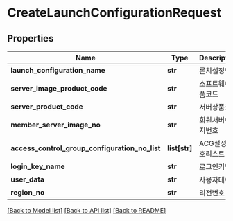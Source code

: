 # CreateLaunchConfigurationRequest

## Properties
Name | Type | Description | Notes
------------ | ------------- | ------------- | -------------
**launch_configuration_name** | **str** | 론치설정명 | [optional] 
**server_image_product_code** | **str** | 소프트웨어상품코드 | [optional] 
**server_product_code** | **str** | 서버상품코드 | [optional] 
**member_server_image_no** | **str** | 회원서버이미지번호 | [optional] 
**access_control_group_configuration_no_list** | **list[str]** | ACG설정번호리스트 | [optional] 
**login_key_name** | **str** | 로그인키명 | [optional] 
**user_data** | **str** | 사용자데이터 | [optional] 
**region_no** | **str** | 리전번호 | [optional] 

[[Back to Model list]](../README.md#documentation-for-models) [[Back to API list]](../README.md#documentation-for-api-endpoints) [[Back to README]](../README.md)


